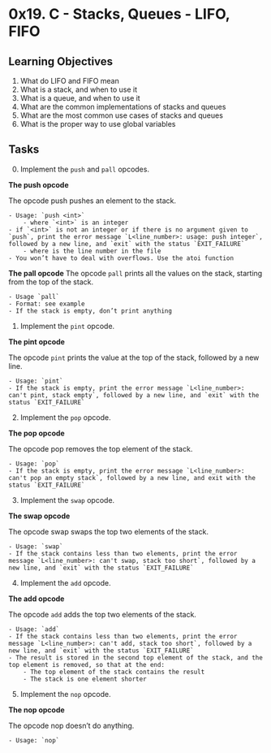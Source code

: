 # 0x19. C - Stacks, Queues - LIFO, FIFO

## Learning Objectives
1. What do LIFO and FIFO mean
2. What is a stack, and when to use it
3. What is a queue, and when to use it
4. What are the common implementations of stacks and queues
5. What are the most common use cases of stacks and queues
6. What is the proper way to use global variables

## Tasks
0. Implement the `push` and `pall` opcodes.

**The push opcode**

The opcode push pushes an element to the stack.

	- Usage: `push <int>`
		- where `<int>` is an integer
	- if `<int>` is not an integer or if there is no argument given to `push`, print the error message `L<line_number>: usage: push integer`, followed by a new line, and `exit` with the status `EXIT_FAILURE`
		- where is the line number in the file
	- You won’t have to deal with overflows. Use the atoi function
**The pall opcode**
The opcode `pall` prints all the values on the stack, starting from the top of the stack.

	- Usage `pall`
	- Format: see example
	- If the stack is empty, don’t print anything
1. Implement the `pint` opcode.

**The pint opcode**

The opcode `pint` prints the value at the top of the stack, followed by a new line.

	- Usage: `pint`
	- If the stack is empty, print the error message `L<line_number>: can't pint, stack empty`, followed by a new line, and `exit` with the status `EXIT_FAILURE`
2. Implement the `pop` opcode.

**The pop opcode**

The opcode pop removes the top element of the stack.

	- Usage: `pop`
	- If the stack is empty, print the error message `L<line_number>: can't pop an empty stack`, followed by a new line, and exit with the status `EXIT_FAILURE`
3. Implement the `swap` opcode.

**The swap opcode**

The opcode swap swaps the top two elements of the stack.

	- Usage: `swap`
	- If the stack contains less than two elements, print the error message `L<line_number>: can't swap, stack too short`, followed by a new line, and `exit` with the status `EXIT_FAILURE`
4. Implement the `add` opcode.

**The add opcode**

The opcode `add` adds the top two elements of the stack.

	- Usage: `add`
	- If the stack contains less than two elements, print the error message `L<line_number>: can't add, stack too short`, followed by a new line, and `exit` with the status `EXIT_FAILURE`
	- The result is stored in the second top element of the stack, and the top element is removed, so that at the end:
		- The top element of the stack contains the result
		- The stack is one element shorter
5. Implement the `nop` opcode.

**The nop opcode**

The opcode nop doesn’t do anything.

	- Usage: `nop`

